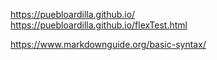 https://puebloardilla.github.io/ <br>
https://puebloardilla.github.io/flexTest.html <br>

https://www.markdownguide.org/basic-syntax/
